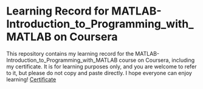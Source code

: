# Learning Record for MATLAB-Introduction_to_Programming_with_MATLAB on Coursera

This repository contains my learning record for the MATLAB-Introduction_to_Programming_with_MATLAB course on Coursera, including my certificate. It is for learning purposes only, and you are welcome to refer to it, but please do not copy and paste directly. I hope everyone can enjoy learning!
[Certificate](https://www.coursera.org/account/accomplishments/verify/EP8JM5PFB3XE)
